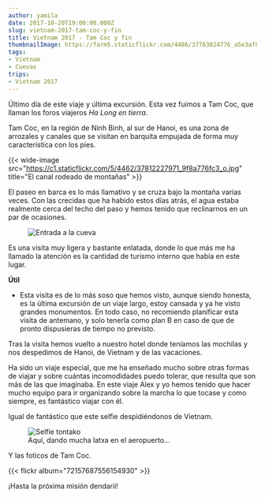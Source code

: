 ```yaml
---
author: yamila
date: 2017-10-20T19:00:00.000Z
slug: vietnam-2017-tam-coc-y-fin
title: Vietnam 2017 - Tam Coc y fin
thumbnailImage: https://farm5.staticflickr.com/4486/37763824776_a5e3af832b_c.jpg
tags:
- Vietnam
- Cuevas
trips:
- Vietnam 2017
---
```


Último día de este viaje y última excursión. Esta vez fuimos a Tam Coc, que llaman los foros viajeros <em>Ha Long en tierra</em>.

<!--more-->

Tam Coc, en la región de Ninh Binh, al sur de Hanoi, es una zona de arrozales y canales que se visitan en barquita empujada de forma muy característica con los pies.

{{< wide-image src="https://c1.staticflickr.com/5/4462/37812227971_9f8a776fc3_o.jpg" title="El canal rodeado de montañas" >}}

El paseo en barca es lo más llamativo y se cruza bajo la montaña varias veces. Con las crecidas que ha habido estos días atrás, el agua estaba realmente cerca del techo del paso y hemos tenido que reclinarnos en un par de ocasiones.

<figure>
<img src="https://farm5.staticflickr.com/4486/37763824776_a5e3af832b_c.jpg" alt="Entrada a la cueva" />
</figure>

Es una visita muy ligera y bastante enlatada, donde lo que más me ha llamado la atención es la cantidad de turismo interno que había en este lugar.

<strong>Útil</strong>

- Esta visita es de lo más soso que hemos visto, aunque siendo honesta, es la última excursión de un viaje largo, estoy cansada y ya he visto grandes monumentos. En todo caso, no recomiendo planificar esta visita de antemano, y solo tenerla como plan B en caso de que de pronto dispusieras de tiempo no previsto.

Tras la visita hemos vuelto a nuestro hotel donde teníamos las mochilas y nos despedimos de Hanoi, de Vietnam y de las vacaciones.

Ha sido un viaje especial, que me ha enseñado mucho sobre otras formas de viajar y sobre cuántas incomodidades puedo tolerar, que resulta que son más de las que imaginaba. En este viaje Alex y yo hemos tenido que hacer mucho equipo para ir organizando sobre la marcha lo que tocase y como siempre, es fantástico viajar con él.

Igual de fantástico que este selfie despidiéndonos de Vietnam.

<figure>
<img src="https://farm5.staticflickr.com/4464/37812233411_d6035b3aac_c.jpg" alt="Selfie tontako" />
<figcaption>Aquí, dando mucha latxa en el aeropuerto...</figcaption>
</figure>

Y las foticos de Tam Coc.

{{< flickr album="72157687556154930" >}}

¡Hasta la próxima misión dendarii!
